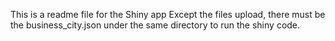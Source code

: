 This is a readme file for the Shiny app
Except the files upload, there must be the business_city.json under the same directory to run the shiny code.
